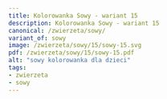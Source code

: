 ```yaml
---
title: Kolorowanka Sowy - wariant 15
description: Kolorowanka Sowy - wariant 15
canonical: /zwierzeta/sowy/
variant_of: sowy
image: /zwierzeta/sowy/15/sowy-15.svg
pdf: /zwierzeta/sowy/15/sowy-15.pdf
alt: "sowy kolorowanka dla dzieci"
tags:
- zwierzeta
- sowy
---
```


